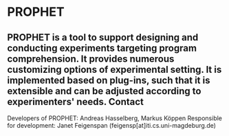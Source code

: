 PROPHET
=======

PROPHET is a tool to support designing and conducting experiments targeting program comprehension. It provides numerous customizing options of experimental setting. It is implemented based on plug-ins, such that it is extensible and can be adjusted according to experimenters' needs.
Contact
----------
Developers of PROPHET: Andreas Hasselberg, Markus Köppen Responsible for development: Janet Feigenspan (feigensp[at]iti.cs.uni-magdeburg.de)
